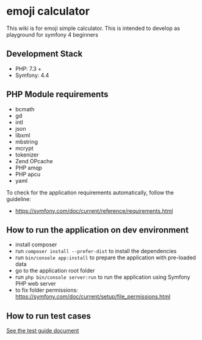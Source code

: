 # emoji calculator

This wiki is for emoji simple calculator. This is intended to develop as playground for symfony 4 beginners

## Development Stack

- PHP: 7.3 +
- Symfony: 4.4


## PHP Module requirements
- bcmath
- gd
- intl
- json
- libxml
- mbstring
- mcrypt
- tokenizer
- Zend OPcache
- PHP amqp
- PHP apcu
- yaml

To check for the application requirements automatically, follow the guideline:
- https://symfony.com/doc/current/reference/requirements.html


## How to run the application on dev environment
- install composer
- run `composer install --prefer-dist` to install the dependencies
- run `bin/console app:install` to prepare the application with pre-loaded data
- go to the application root folder
- run `php bin/console server:run` to run the application using Symfony PHP web server
- to fix folder permissions: https://symfony.com/doc/current/setup/file_permissions.html


## How to run test cases

[See the test guide document](./docs/test_guide.md) 


